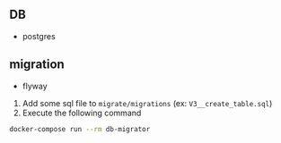 ## DB

- postgres

## migration

- flyway

1. Add some sql file to `migrate/migrations` (ex: `V3__create_table.sql`)
2. Execute the following command

```sh
docker-compose run --rm db-migrator
```
